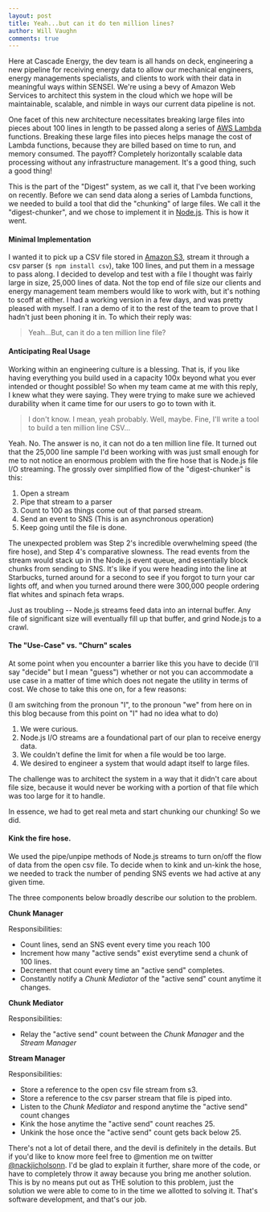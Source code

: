 ```yaml
---
layout: post
title: Yeah...but can it do ten million lines?
author: Will Vaughn
comments: true
---
```


Here at Cascade Energy, the dev team is all hands on deck, engineering a new pipeline for receiving energy data to
allow our mechanical engineers, energy managements specialists, and clients to work with their
data in meaningful ways within SENSEI. We're using a bevy of Amazon Web Services to architect this system 
in the cloud which we hope will be maintainable, scalable, and nimble in ways our current data pipeline is not.

One facet of this new architecture necessitates breaking large files into pieces about 100 
lines in length to be passed along a series of [AWS Lambda](http://aws.amazon.com/lambda/) functions. Breaking these 
large files into pieces helps manage the cost of Lambda functions, because they are billed based on time to run, 
and memory consumed. The payoff? Completely horizontally scalable data processing without any infrastructure management.
It's a good thing, such a good thing!

This is the part of the "Digest" system, as we call it, that I've been working on recently. Before we can send
data along a series of Lambda functions, we needed to build a tool that did the "chunking" of large files. We
call it the "digest-chunker", and we chose to implement it in [Node.js](https://nodejs.org/). This is how it went.
 
#### Minimal Implementation

I wanted it to pick up a CSV file stored in [Amazon S3](http://aws.amazon.com/s3/), stream it through a csv parser 
(`$ npm install csv`), take 100 lines, and put them in a message to pass along. I decided to develop and test with a
file I thought was fairly large in size, 25,000 lines of data. Not the top end of file size our clients and energy
management team members would like to work with, but it's nothing to scoff at either. I had a working version in a 
few days, and was pretty pleased with myself. I ran a demo of it to the rest of the team to prove that I hadn't just 
been phoning it in. To which their reply was:

> Yeah...But, can it do a ten million line file?

#### Anticipating Real Usage

Working within an engineering culture is a blessing. That is, if you like having everything you build used in a capacity
100x beyond what you ever intended or thought possible! So when my team came at me with this reply, I knew what they
were saying. They were trying to make sure we achieved durability when it came time for our users to go to town 
with it.

> I don't know. I mean, yeah probably. Well, maybe. Fine, I'll write a tool to build a ten million line CSV...

Yeah. No. The answer is no, it can not do a ten million line file. It turned out that the 25,000 line sample I'd been
working with was just small enough for me to not notice an enormous problem with the fire hose that is Node.js file I/O
streaming. The grossly over simplified flow of the "digest-chunker" is this:

1. Open a stream
2. Pipe that stream to a parser
3. Count to 100 as things come out of that parsed stream.
4. Send an event to SNS (This is an asynchronous operation)
5. Keep going until the file is done.

The unexpected problem was Step 2's incredible overwhelming speed (the fire hose), and Step 4's comparative slowness.
The read events from the stream would stack up in the Node.js event queue, and essentially block chunks from sending 
to SNS. It's like if you were heading into the line at Starbucks, turned around for a second to see if you forgot to 
turn your car lights off, and when you turned around there were 300,000 people ordering flat whites and spinach 
feta wraps.

Just as troubling -- Node.js streams feed data into an internal buffer. Any file of significant size will 
eventually fill up that buffer, and grind Node.js to a crawl.

#### The "Use-Case" vs. "Churn" scales

At some point when you encounter a barrier like this you have to decide (I'll say "decide" but I mean "guess") whether
or not you can accommodate a use case in a matter of time which does not negate the utility in terms
of cost. We chose to take this one on, for a few reasons:

(I am switching from the pronoun "I", to the pronoun "we" from here on in this blog because from this point
on "I" had no idea what to do)

1. We were curious.
2. Node.js I/O streams are a foundational part of our plan to receive energy data.
3. We couldn't define the limit for when a file would be too large.
4. We desired to engineer a system that would adapt itself to large files. 

The challenge was to architect the system in a way that it didn't care about file size, because it would never be 
working with a portion of that file which was too large for it to handle.

In essence, we had to get real meta and start chunking our chunking! So we did.

#### Kink the fire hose.

We used the pipe/unpipe methods of Node.js streams to turn on/off the flow of data from the open csv file.
To decide when to kink and un-kink the hose, we needed to track the number of pending SNS events we had active at any
given time.

The three components below broadly describe our solution to the problem.

**Chunk Manager**

Responsibilities:

- Count lines, send an SNS event every time you reach 100
- Increment how many "active sends" exist everytime send a chunk of 100 lines.
- Decrement that count every time an "active send" completes.
- Constantly notify a *Chunk Mediator* of the "active send" count anytime it changes.
    
**Chunk Mediator**

Responsibilities:

- Relay the "active send" count between the *Chunk Manager* and the *Stream Manager*
    
**Stream Manager**

Responsibilities:

- Store a reference to the open csv file stream from s3.
- Store a reference to the csv parser stream that file is piped into.
- Listen to the *Chunk Mediator* and respond anytime the "active send" count changes
- Kink the hose anytime the "active send" count reaches 25.
- Unkink the hose once the "active send" count gets back below 25.
    
There's not a lot of detail there, and the devil is definitely in the details. But if you'd like to know
more feel free to @mention me on twitter [@nackjicholsonn](https://twitter.com/nackjicholsonn). I'd be glad to
explain it further, share more of the code, or have to completely throw it away because you bring me another
solution. This is by no means put out as THE solution to this problem, just the solution we were able to come to in the 
time we allotted to solving it. That's software development, and that's our job.
